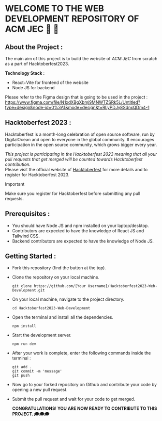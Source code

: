 # WELCOME TO THE WEB DEVELOPMENT REPOSITORY OF ACM JEC 🎉 🎉

## About the Project :
The main aim of this project is to build the website of _ACM JEC_ from scratch as a part of Hacktoberfest2023.

**Technology Stack :**
* React+Vite for frontend of the website
* Node JS for backend

Please refer to the Figma design that is going to be used in the project : <br>
https://www.figma.com/file/N1xdXBgXbmj9MNWTZSRk5L/Untitled?type=design&node-id=0%3A1&mode=design&t=RLyPDJy8SdnxQDm4-1

## Hacktoberfest 2023 :
 Hacktoberfest is a month-long celebration of open source software, run by DigitalOcean and open to everyone in the global community. 
 It encourages participation in the open source community, which grows bigger every year. <br>

 _This project is participating in the Hacktoberfest 2023 meaning that all your pull requests that get merged will be counted towards Hacktoberfest contribution._ <br>
Please visit the official website of [Hacktoberfest](https://www.hacktoberfest.com/) for more details and to register for Hacktoberfest 2023.

> [!IMPORTANT]
> Make sure you register for Hacktoberfest before submitting any pull requests.

## Prerequisites :
 * You should have Node JS and npm installed on your laptop/desktop.
 * Contributors are expected to have the knowledge of React JS and Tailwind CSS.
 * Backend contributors are expected to have the knowledge of Node JS.

## Getting Started :
 * Fork this repository (find the button at the top).
 * Clone the repository on your local machine. <br>
 
       git clone https://github.com/[Your Username]/Hacktoberfest2023-Web-Development.git
   
 * On your local machine, navigate to the project directory. <br>

       cd Hacktoberfest2023-Web-Development
   
 * Open the terminal and install all the dependencies.<br>
 
       npm install
   
 * Start the development server.

       npm run dev
   
 * After your work is complete, enter the following commands inside the terminal :
   
       git add .
       git commit -m 'message' 
       git push 
   
 * Now go to your forked repository on Github and contribute your code by opening a new pull request.
 * Submit the pull request and wait for your code to get merged. <br>

 
      **CONGRATULATIONS! YOU ARE NOW READY TO CONTRIBUTE TO THIS PROJECT. 🎓🎓🎓**
   
